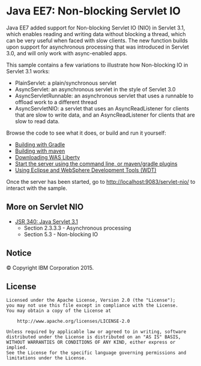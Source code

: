# Java EE7: Non-blocking Servlet IO

Java EE7 added support for Non-blocking Servlet IO (NIO) in Servlet 3.1, which enables reading and writing data without blocking a thread, which can be very useful when faced with slow clients. The new function builds upon support for asynchronous processing that was introduced in Servlet 3.0, and will only work with async-enabled apps.

This sample contains a few variations to illustrate how Non-blocking IO in Servlet 3.1 works:

* PlainServlet: a plain/synchronous servlet
* AsyncServlet: an asynchronous servlet in the style of Servlet 3.0
* AsyncServletRunnable: an asynchronous servlet that uses a runnable to offload work to a different thread
* AsyncServletNIO: a servlet that uses an AsyncReadListener for clients that are slow to write data, and an AsyncReadListener for clients that are slow to read data.

Browse the code to see what it does, or build and run it yourself:

* [Building with Gradle](/docs/Building-the-sample.md#building-with-gradle)
* [Building with maven](/docs/Building-the-sample.md#building-with-maven)
* [Downloading WAS Liberty](/docs/Downloading-WAS-Liberty.md)
* [Start the server using the command line, or maven/gradle plugins](/docs/Starting-the-server.md)
* [Using Eclipse and WebSphere Development Tools (WDT)](/docs/Using-WDT.md)

Once the server has been started, go to [http://localhost:9083/servlet-nio/](http://localhost:9083/servlet-nio/) to interact with the sample.

## More on Servlet NIO
* [JSR 340: Java Servlet 3.1](https://jcp.org/en/jsr/detail?id=340)
    * Section 2.3.3.3 - Asynchronous processing
    * Section 5.3 - Non-blocking IO

## Notice

© Copyright IBM Corporation 2015.

## License

```text
Licensed under the Apache License, Version 2.0 (the "License");
you may not use this file except in compliance with the License.
You may obtain a copy of the License at

    http://www.apache.org/licenses/LICENSE-2.0

Unless required by applicable law or agreed to in writing, software
distributed under the License is distributed on an "AS IS" BASIS,
WITHOUT WARRANTIES OR CONDITIONS OF ANY KIND, either express or implied.
See the License for the specific language governing permissions and
limitations under the License.
````

